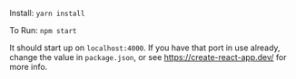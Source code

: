 Install:
`yarn install`

To Run:
`npm start`

It should start up on `localhost:4000`.  If you have that port in use already, change the value in `package.json`, or see https://create-react-app.dev/ for more info.